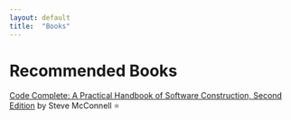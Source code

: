 ```yaml
---
layout: default
title:  "Books"
---
```


Recommended Books
=================
[Code Complete: A Practical Handbook of Software Construction, Second Edition](https://www.amazon.com/Code-Complete-Practical-Handbook-Construction/dp/0735619670) by Steve McConnell :star:
